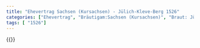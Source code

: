 ```yaml
---
title: "Ehevertrag Sachsen (Kursachsen) - Jülich-Kleve-Berg 1526"
categories: ["Ehevertrag", "Bräutigam:Sachsen (Kursachsen)", "Braut: Jülich-Kleve-Berg", "Eheschließung vollzogen?:Ja", "verschiedenkonfessionelle Ehe?:Ja", "Dynastie Bräutigam:Wettin (Ernestiner)", "Akteur Bräutigam:Wettin (Ernestiner)", "Akteur Braut:Mark", "Textbezug?:nein", "Ständisch?:ja", "Ratifikation?:ja", "Sonstiges?:nein", "Bräutigam:Sachsen (Kursachsen)", "Braut: Jülich-Kleve-Berg"]
tags: [ "1526"]
---
```

<!--more-->
{{<v204>}}
